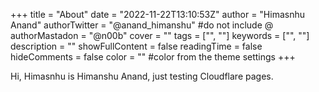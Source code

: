 +++
title = "About"
date = "2022-11-22T13:10:53Z"
author = "Himasnhu Anand"
authorTwitter = "@anand_himanshu" #do not include @
authorMastadon = "@n00b"
cover = ""
tags = ["", ""]
keywords = ["", ""]
description = ""
showFullContent = false
readingTime = false
hideComments = false
color = "" #color from the theme settings
+++

Hi,
Himasnhu is Himanshu Anand, just testing Cloudflare pages.
